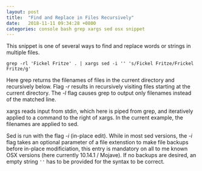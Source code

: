 ```yaml
---
layout: post
title:  "Find and Replace in Files Recursively"
date:   2018-11-11 09:34:28 +0800
categories: console bash grep xargs sed osx snippet
---
```


This snippet is one of several ways to find and replace words or strings in multiple files. 

`grep -rl 'Fickel Fritze' . | xargs sed -i '' 's/Fickel Fritze/Frickel Fritze/g'`

Here grep returns the filenames of files in the current directory and recursively below. Flag *-r* results in recursively visiting files starting at the current directory. The *-l* flag causes grep to output only filenames instead of the matched line. 

xargs reads input from stdin, which here is piped from grep, and iteratively applied to a  command to the right of xargs. In the current example, the filenames are applied to sed.

Sed is run with the flag *-i* (in-place edit). While in most sed versions, the *-i* flag takes an optional parameter of a file extenstion to make file backups before in-place modificiation, this entry is mandatory on all to me known OSX versions (here currently 10.14.1 / Mojave). If no backups are desired, an empty string `''` has to be provided for the syntax to be correct.  